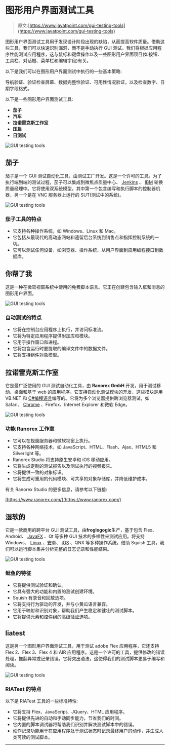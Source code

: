 # 图形用户界面测试工具

> 原文:[https://www.javatpoint.com/gui-testing-tools](https://www.javatpoint.com/gui-testing-tools)

图形用户界面测试工具用于发现设计阶段出现的缺陷，从而提高软件质量。借助这些工具，我们可以快速识别漏洞，而不是手动执行 GUI 测试。我们将根据应用程序性能测试应用程序，这与鼠标和键盘操作以及一些图形用户界面项目(如按钮、工具栏、对话框、菜单栏和编辑字段)有关。

以下是我们可以在图形用户界面测试中执行的一些基本策略:

导航验证、验证检查屏幕、数据完整性验证、可用性情况验证，以及检查数字、日期字段格式。

以下是一些图形用户界面测试工具:

*   **茄子**
*   **汽车**
*   **拉诺雷克斯工作室**
*   **压扁**
*   **日测试**

![GUI testing tools](../Images/89f27d906d9dfcf3f40869a7f819b7c7.png)

## 茄子

茄子是一个 GUI 测试自动化工具，由测试工厂开发。这是一个许可的工具。为了执行端到端的测试过程，茄子可以集成到微焦点质量中心、 [Jenkins](https://www.javatpoint.com/jenkins) 、 [IBM](https://www.javatpoint.com/ibm-full-form) 轮换质量经理中。它将使用双系统模型，其中第一个包含编写和执行脚本的控制器机器，另一个是在 VNC 服务器上运行的 SUT(测试中的系统)。

![GUI testing tools](../Images/0361ba8aa7c6b1a6f3308eeb51f56d66.png)

### 茄子工具的特点

*   它支持各种操作系统，如 Windows、Linux 和 Mac。
*   它包括从最现代的高动态网站和遗留后台系统到销售点和指挥控制系统的一切。
*   它可以测试任何设备，如浏览器、操作系统、从用户界面到应用编程接口到数据库。

## 你帮了我

这是一种在微软视窗系统中使用的免费脚本语言。它正在创建包含输入框和消息的图形用户界面。

![GUI testing tools](../Images/03c5adedb2bbef2406406b88f51f2f25.png)

### 自动测试的特点

*   它将在控制台应用程序上执行，并访问标准流。
*   它将为特定应用程序提供附加库和模块。
*   它用于操作窗口和进程。
*   它将包含运行时要提取的编译文件中的数据文件。
*   它将支持组件对象模型。

## 拉诺雷克斯工作室

它是最广泛使用的 GUI 测试自动化工具，由 **Ranorex GmbH** 开发，用于测试移动、桌面和基于 web 的应用程序。它支持自动化测试模块的开发，这些模块是用 VB.NET 和 [C#编程语言](https://www.javatpoint.com/c-sharp-tutorial)编写的。它将为多个浏览器提供跨浏览器测试，如 Safari、 [Chrome](https://www.javatpoint.com/how-to-install-google-chrome-on-mac) 、Firefox、Internet Explorer 和微软 Edge。

![GUI testing tools](../Images/eb6fb2b1480dbd06cb9d61d69b98508e.png)

### 功能 Ranorex 工作室

*   它可以在视窗服务器和微软视窗上执行。
*   它支持各种网络技术，如 JavaScript、HTML、Flash、Ajax、HTML5 和 Silverlight 等。
*   Ranorex Studio 将支持原生安卓和 iOS 移动应用。
*   它将生成定制的测试报告以及测试执行的视频报告。
*   它将提供一致的对象标识。
*   它将生成可重用的代码模块、可共享的对象存储库，并降低维护成本。

有关 Ranorex Studio 的更多信息，请参考以下链接:

[https://www.ranorex.com/](https://www.ranorex.com/)

## 湿软的

它是一款商用的跨平台 GUI 测试工具，由**froglogogic**生产，基于包含 Flex、Android、 [JavaFX](https://www.javatpoint.com/javafx-tutorial) 、Qt 等多种 GUI 技术的多样性来测试应用。将支持 Windows、 [Linux](https://www.javatpoint.com/linux-tutorial) 、[安卓](https://www.javatpoint.com/android-tutorial)、 [iOS](https://www.javatpoint.com/ios-development-using-swift) 、QNX 等多种操作系统。借助 Squish 工具，我们可以运行脚本集并分析完整的日志记录和性能结果。

![GUI testing tools](../Images/f451711aa98c5c9f058c443c8ad86fe5.png)

### 鱿鱼的特征

*   它将提供测试验证和确认。
*   它具有强大的功能和内置的测试创建环境。
*   Squish 有录音和回放选项。
*   它将支持行为驱动的开发，并与小黄瓜语言兼容。
*   它用于映射和识别对象，帮助我们产生稳定和健壮的测试脚本。
*   它将提供元素和控件组的高级验证选项。

## liatest

这是另一个图形用户界面测试工具，用于测试 adobe Flex 应用程序，它还支持 Flex 2、Flex 3、Flex 4 和 AIR 应用程序。这是一个许可的工具，提供修改的错误处理，推翻异常或记录错误。它将突出语法，这使得我们的测试脚本更易于编写和阅读。

![GUI testing tools](../Images/fdddc1531fabbc271f60a3bd46f2d8ee.png)

### RIATest 的特点

以下是 RIATest 工具的一些标准特性:

*   它将支持 Flex、JavaScript、JQuery、HTML 应用程序。
*   它将提供先进的自动和手动同步能力，节省我们的时间。
*   它内置的脚本调试器将帮助我们识别并解决测试脚本中的错误。
*   动作记录功能用于在应用程序处于测试状态时记录最终用户的动作，并生成人类可读的测试脚本。

* * *